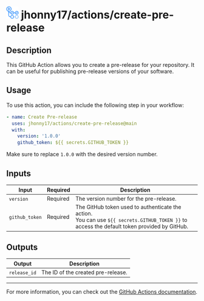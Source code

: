 # <img src="../assets/images/github-actions-logo.png" alt="github actions logo" style="height: 32px"  /> jhonny17/actions/create-pre-release

## Description

This GitHub Action allows you to create a pre-release for your repository. It can be useful for publishing pre-release versions of your software.

## Usage

To use this action, you can include the following step in your workflow:

```yaml
- name: Create Pre-release
  uses: jhonny17/actions/create-pre-release@main
  with:
    version: '1.0.0'
    github_token: ${{ secrets.GITHUB_TOKEN }}
```

Make sure to replace `1.0.0` with the desired version number.

## Inputs

| Input          | Required | Description                                                                                                                                      |
| -------------- | -------- | ------------------------------------------------------------------------------------------------------------------------------------------------ |
| `version`      | Required | The version number for the pre-release.                                                                                                          |
| `github_token` | Required | The GitHub token used to authenticate the action.<br />You can use `${{ secrets.GITHUB_TOKEN }}` to access the default token provided by GitHub. |

## Outputs

| Output       | Description                        |
| ------------ | ---------------------------------- |
| `release_id` | The ID of the created pre-release. |

---

For more information, you can check out the [GitHub Actions documentation](https://docs.github.com/en/actions).
